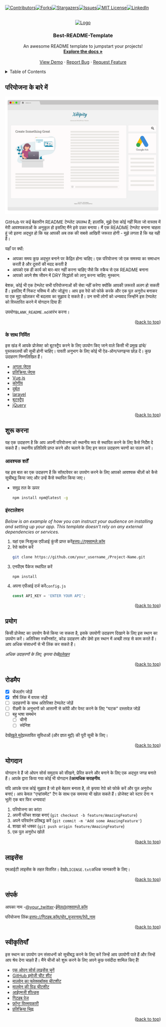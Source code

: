 <div id="top"></div>
<!--
*** Thanks for checking out the Best-README-Template. If you have a suggestion
*** that would make this better, please fork the repo and create a pull request
*** or simply open an issue with the tag "enhancement".
*** Don't forget to give the project a star!
*** Thanks again! Now go create something AMAZING! :D
-->

<!-- PROJECT SHIELDS -->

<!--
*** I'm using markdown "reference style" links for readability.
*** Reference links are enclosed in brackets [ ] instead of parentheses ( ).
*** See the bottom of this document for the declaration of the reference variables
*** for contributors-url, forks-url, etc. This is an optional, concise syntax you may use.
*** https://www.markdownguide.org/basic-syntax/#reference-style-links
-->

[![Contributors][contributors-shield]][contributors-url][![Forks][forks-shield]][forks-url][![Stargazers][stars-shield]][stars-url][![Issues][issues-shield]][issues-url][![MIT License][license-shield]][license-url][![LinkedIn][linkedin-shield]][linkedin-url]

<!-- PROJECT LOGO -->

<br />
<div align="center">
  <a href="https://github.com/othneildrew/Best-README-Template">
    <img src="images/logo.png" alt="Logo" width="80" height="80">
  </a>

  <h3 align="center">Best-README-Template</h3>

  <p align="center">
    An awesome README template to jumpstart your projects!
    <br />
    <a href="https://github.com/othneildrew/Best-README-Template"><strong>Explore the docs »</strong></a>
    <br />
    <br />
    <a href="https://github.com/othneildrew/Best-README-Template">View Demo</a>
    ·
    <a href="https://github.com/othneildrew/Best-README-Template/issues">Report Bug</a>
    ·
    <a href="https://github.com/othneildrew/Best-README-Template/issues">Request Feature</a>
  </p>
</div>

<!-- TABLE OF CONTENTS -->

<details>
  <summary>Table of Contents</summary>
  <ol>
    <li>
      <a href="#about-the-project">About The Project</a>
      <ul>
        <li><a href="#built-with">Built With</a></li>
      </ul>
    </li>
    <li>
      <a href="#getting-started">Getting Started</a>
      <ul>
        <li><a href="#prerequisites">Prerequisites</a></li>
        <li><a href="#installation">Installation</a></li>
      </ul>
    </li>
    <li><a href="#usage">Usage</a></li>
    <li><a href="#roadmap">Roadmap</a></li>
    <li><a href="#contributing">Contributing</a></li>
    <li><a href="#license">License</a></li>
    <li><a href="#contact">Contact</a></li>
    <li><a href="#acknowledgments">Acknowledgments</a></li>
  </ol>
</details>

<!-- ABOUT THE PROJECT -->

## परियोजना के बारे में

[![Product Name Screen Shot][product-screenshot]](https://example.com)

GitHub पर कई बेहतरीन README टेम्प्लेट उपलब्ध हैं; हालांकि, मुझे ऐसा कोई नहीं मिला जो वास्तव में मेरी आवश्यकताओं के अनुकूल हो इसलिए मैंने इसे उन्नत बनाया। मैं एक README टेम्प्लेट बनाना चाहता हूं जो इतना अद्भुत हो कि यह आपकी अब तक की सबसे आखिरी जरूरत होगी - मुझे लगता है कि यह यही है।

यहाँ पर क्यों:

-   आपका समय कुछ अद्भुत बनाने पर केंद्रित होना चाहिए। एक परियोजना जो एक समस्या का समाधान करती है और दूसरों की मदद करती है
-   आपको एक ही कार्य को बार-बार नहीं करना चाहिए जैसे कि स्क्रैच से एक README बनाना
-   आपको अपने शेष जीवन में DRY सिद्धांतों को लागू करना चाहिए: मुस्कान:

बेशक, कोई भी एक टेम्प्लेट सभी परियोजनाओं की सेवा नहीं करेगा क्योंकि आपकी ज़रूरतें अलग हो सकती हैं। इसलिए मैं निकट भविष्य में और जोड़ूंगा। आप इस रेपो को फोर्क करके और एक पुल अनुरोध बनाकर या एक मुद्दा खोलकर भी बदलाव का सुझाव दे सकते हैं। उन सभी लोगों को धन्यवाद जिन्होंने इस टेम्पलेट को विस्तारित करने में योगदान दिया है!

उपयोग`BLANK_README.md`आरंभ करना।

<p align="right">(<a href="#top">back to top</a>)</p>

### के साथ निर्मित

इस खंड में आपके प्रोजेक्ट को बूटस्ट्रैप करने के लिए उपयोग किए जाने वाले किसी भी प्रमुख ढांचे/पुस्तकालयों की सूची होनी चाहिए। पावती अनुभाग के लिए कोई भी ऐड-ऑन/प्लगइन्स छोड़ दें। कुछ उदाहरण निम्नलिखित हैं।

-   [अगला.जेएस](https://nextjs.org/)
-   [प्रतिक्रिया.जेएस](https://reactjs.org/)
-   [Vue.js](https://vuejs.org/)
-   [कोणीय](https://angular.io/)
-   [दुर्बल](https://svelte.dev/)
-   [laravel](https://laravel.com)
-   [बूटस्ट्रैप](https://getbootstrap.com)
-   [jQuery](https://jquery.com)

<p align="right">(<a href="#top">back to top</a>)</p>

<!-- GETTING STARTED -->

## शुरू करना

यह एक उदाहरण है कि आप अपनी परियोजना को स्थानीय रूप से स्थापित करने के लिए कैसे निर्देश दे सकते हैं।
स्थानीय प्रतिलिपि प्राप्त करने और चलाने के लिए इन सरल उदाहरण चरणों का पालन करें।

### आवश्यक शर्तें

यह इस बात का एक उदाहरण है कि सॉफ़्टवेयर का उपयोग करने के लिए आपको आवश्यक चीज़ों को कैसे सूचीबद्ध किया जाए और उन्हें कैसे स्थापित किया जाए।

-   समुद्र तल के ऊपर
    ```sh
    npm install npm@latest -g
    ```

### इंस्टालेशन

_Below is an example of how you can instruct your audience on installing and setting up your app. This template doesn't rely on any external dependencies or services._

1.  यहां एक निःशुल्क एपीआई कुंजी प्राप्त करें[हत्तपः://एक्साम्प्ले.कॉम](https://example.com)
2.  रेपो क्लोन करें
    ```sh
    git clone https://github.com/your_username_/Project-Name.git
    ```
3.  एनपीएम पैकेज स्थापित करें
    ```sh
    npm install
    ```
4.  अपना एपीआई दर्ज करें`config.js`
    ```js
    const API_KEY = 'ENTER YOUR API';
    ```

<p align="right">(<a href="#top">back to top</a>)</p>

<!-- USAGE EXAMPLES -->

## प्रयोग

किसी प्रोजेक्ट का उपयोग कैसे किया जा सकता है, इसके उपयोगी उदाहरण दिखाने के लिए इस स्थान का उपयोग करें। अतिरिक्त स्क्रीनशॉट, कोड उदाहरण और डेमो इस स्थान में अच्छी तरह से काम करते हैं। आप अधिक संसाधनों से भी लिंक कर सकते हैं।

_अधिक उदाहरणों के लिए, कृपया देखें[प्रलेखन](https://example.com)_

<p align="right">(<a href="#top">back to top</a>)</p>

<!-- ROADMAP -->

## रोडमैप

-   [x] चेंजलॉग जोड़ें
-   [x] शीर्ष लिंक में वापस जोड़ें
-   [ ] उदाहरणों के साथ अतिरिक्त टेम्पलेट जोड़ें
-   [ ] रीडमी के अनुभागों को आसानी से कॉपी और पेस्ट करने के लिए "घटक" दस्तावेज़ जोड़ें
-   [ ] बहु भाषा समर्थन
    -   [ ] चीनी
    -   [ ] स्पेनिश

देखें[खुले मुदे](https://github.com/othneildrew/Best-README-Template/issues)प्रस्तावित सुविधाओं (और ज्ञात मुद्दों) की पूरी सूची के लिए।

<p align="right">(<a href="#top">back to top</a>)</p>

<!-- CONTRIBUTING -->

## योगदान

योगदान वे हैं जो ओपन सोर्स समुदाय को सीखने, प्रेरित करने और बनाने के लिए एक अद्भुत जगह बनाते हैं। आपके द्वारा किया गया कोई भी योगदान है**अत्यधिक सराहनीय**.

यदि आपके पास कोई सुझाव है जो इसे बेहतर बनाता है, तो कृपया रेपो को फोर्क करें और पुल अनुरोध बनाएं। आप केवल "एन्हांसमेंट" टैग के साथ एक समस्या भी खोल सकते हैं।
प्रोजेक्ट को स्टार देना न भूलें! एक बार फिर धन्यवाद!

1.  परियोजना का कांटा
2.  अपनी फीचर शाखा बनाएं (`git checkout -b feature/AmazingFeature`)
3.  अपने परिवर्तन प्रतिबद्ध करें (`git commit -m 'Add some AmazingFeature'`)
4.  शाखा को धक्का (`git push origin feature/AmazingFeature`)
5.  एक पुल अनुरोध खोलें

<p align="right">(<a href="#top">back to top</a>)</p>

<!-- LICENSE -->

## लाइसेंस

एमआईटी लाइसेंस के तहत वितरित। देखो`LICENSE.txt`अधिक जानकारी के लिए।

<p align="right">(<a href="#top">back to top</a>)</p>

<!-- CONTACT -->

## संपर्क

आपका नाम -[@your_twitter](https://twitter.com/your_username)-[ईमेल@एक्साम्प्ले.कॉम](mailto:email@example.com)

परियोजना लिंक:[हत्तपः://गिटहब.कॉम/योर\_यूजरनाम/रेपो\_नाम](https://github.com/your_username/repo_name)

<p align="right">(<a href="#top">back to top</a>)</p>

<!-- ACKNOWLEDGMENTS -->

## स्वीकृतियाँ

इस स्थान का उपयोग उन संसाधनों को सूचीबद्ध करने के लिए करें जिन्हें आप उपयोगी पाते हैं और जिन्हें आप श्रेय देना चाहते हैं। मैंने चीजों को शुरू करने के लिए अपने कुछ पसंदीदा शामिल किए हैं!

-   [एक ओपन सोर्स लाइसेंस चुनें](https://choosealicense.com)
-   [GitHub इमोजी चीट शीट](https://www.webpagefx.com/tools/emoji-cheat-sheet)
-   [मालवेन का फ्लेक्सबॉक्स चीटशीट](https://flexbox.malven.co/)
-   [मालवेन की ग्रिड चीटशीट](https://grid.malven.co/)
-   [आईएमजी शील्ड्स](https://shields.io)
-   [गिटहब पेज](https://pages.github.com)
-   [फ़ॉन्ट विस्मयकारी](https://fontawesome.com)
-   [प्रतिक्रिया चिह्न](https://react-icons.github.io/react-icons/search)

<p align="right">(<a href="#top">back to top</a>)</p>

<!-- MARKDOWN LINKS & IMAGES -->

<!-- https://www.markdownguide.org/basic-syntax/#reference-style-links -->

[contributors-shield]: https://img.shields.io/github/contributors/othneildrew/Best-README-Template.svg?style=for-the-badge

[contributors-url]: https://github.com/othneildrew/Best-README-Template/graphs/contributors

[forks-shield]: https://img.shields.io/github/forks/othneildrew/Best-README-Template.svg?style=for-the-badge

[forks-url]: https://github.com/othneildrew/Best-README-Template/network/members

[stars-shield]: https://img.shields.io/github/stars/othneildrew/Best-README-Template.svg?style=for-the-badge

[stars-url]: https://github.com/othneildrew/Best-README-Template/stargazers

[issues-shield]: https://img.shields.io/github/issues/othneildrew/Best-README-Template.svg?style=for-the-badge

[issues-url]: https://github.com/othneildrew/Best-README-Template/issues

[license-shield]: https://img.shields.io/github/license/othneildrew/Best-README-Template.svg?style=for-the-badge

[license-url]: https://github.com/othneildrew/Best-README-Template/blob/master/LICENSE.txt

[linkedin-shield]: https://img.shields.io/badge/-LinkedIn-black.svg?style=for-the-badge&logo=linkedin&colorB=555

[linkedin-url]: https://linkedin.com/in/othneildrew

[product-screenshot]: images/screenshot.png
